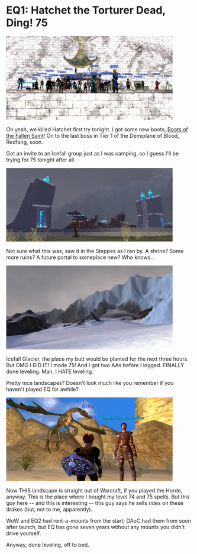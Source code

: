 # EQ1: Hatchet the Torturer Dead, Ding! 75

![Group shot after Hatched dead](../uploads/2006/09/group.jpg)

Oh yeah, we killed Hatchet first try tonight. I got some new boots, [Boots of the Fallen Saint](http://lucy.allakhazam.com/item.html?id=83572 "Boots of the Fallen Saint")! On to the last boss in Tier 1 of the Demiplane of Blood, Redfang, soon.

Got an invite to an Icefall group just as I was camping, so I guess I'll be trying for 75 tonight after all.

![Steppes](../uploads/2006/09/steppes.jpg)

Not sure what this was; saw it in the Steppes as I ran by. A shrine? Some more ruins? A future portal to someplace new? Who knows...

![Icefall](../uploads/2006/09/icefall.jpg)

Icefall Glacier, the place my butt would be planted for the next three hours. But OMG I DID IT! I made 75! And I got two AAs before I logged. FINALLY done leveling. Man, I HATE leveling.

Pretty nice landscapes? Doesn't look much like you remember if you haven't played EQ for awhile?

![Drake Mounts](../uploads/2006/09/drakes.jpg)

Now THIS landscape is straight out of Warcraft, if you played the Horde, anyway. This is the place where I bought my level 74 and 75 spells. But this guy here -- and this is interesting -- this guy says he sells rides on these drakes (but, not to me, apparently).

WoW and EQ2 had rent-a-mounts from the start; DAoC had them from soon after launch, but EQ has gone seven years without any mounts you didn't drive yourself.

Anyway, done leveling, off to bed.
